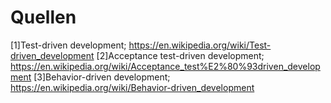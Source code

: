 # Quellen
[1]Test-driven development; https://en.wikipedia.org/wiki/Test-driven_development
[2]Acceptance test-driven development; https://en.wikipedia.org/wiki/Acceptance_test%E2%80%93driven_development 
[3]Behavior-driven development; https://en.wikipedia.org/wiki/Behavior-driven_development 

